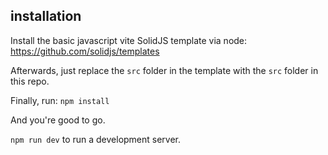 ## installation

Install the basic javascript vite SolidJS template via node:
https://github.com/solidjs/templates

Afterwards, just replace the `src` folder in the template with the `src` folder in this repo.

Finally, run:
`npm install`

And you're good to go.

`npm run dev` to run a development server.

